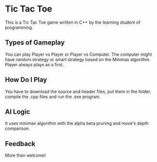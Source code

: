 # Tic Tac Toe

This is a Tic Tac Toe game written in C++ by the learning student of programming. 

## Types of Gameplay

You can play Player vs Player or Player vs Computer. The computer might have random strategy or smart strategy based on the Minimax algorithm.
Player always plays as a first.

## How Do I Play

You have to download the source and header files, put them in the folder, compile the .cpp files and run the .exe program.

## AI Logic

It uses minimax algorithm with the alpha beta pruning and move's depth comparison.

## Feedback

More than welcome!